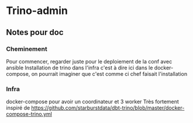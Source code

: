 # Trino-admin
## Notes pour doc
### Cheminement
Pour commencer, regarder juste pour le deploiement de la conf avec ansible
Installation de trino dans l'infra c'est à dire ici dans le docker-compose, on pourrait imaginer que c'est comme ci chef faisait l'installation


### Infra
docker-compose pour avoir un coordinateur et 3 worker
Très fortement inspiré de https://github.com/starburstdata/dbt-trino/blob/master/docker-compose-trino.yml
